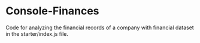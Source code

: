 # Console-Finances
Code for analyzing the financial records of a company  with financial dataset in the starter/index.js file.
